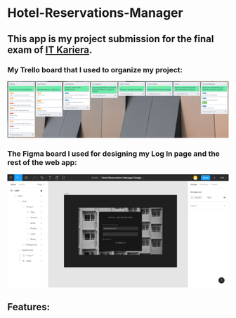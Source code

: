 # Hotel-Reservations-Manager

## This app is my project submission for the final exam of [IT Kariera](https://it-kariera.mon.bg/).

### My Trello board that I used to organize my project:

![My Trello board!](./trelloboard.png)

### The Figma board I used for designing my Log In page and the rest of the web app:

![My Figma board!](./figmaboard.png)

## Features:
